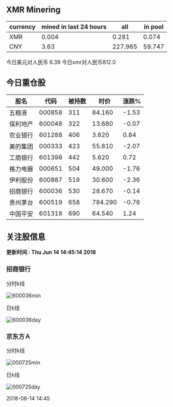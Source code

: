 ## XMR Minering

|currency|mined in last 24 hours|all|in pool|
|---|---|---|---|
|XMR|0.004|0.281|0.074|
|CNY|3.63|227.965|59.747|

今日美元对人民币 6.39	今日xmr对人民币812.0


## 今日重仓股 

|股名|代码|被持数|时价|涨跌%|
|---|---|---|---|---|
|五粮液|000858|311|84.160|-1.53|
|保利地产|600048|322|13.680|-0.07|
|农业银行|601288|406|3.620|0.84|
|美的集团|000333|423|55.810|-2.07|
|工商银行|601398|442|5.620|0.72|
|格力电器|000651|504|49.000|-1.76|
|伊利股份|600887|519|30.600|-2.36|
|招商银行|600036|530|28.670|-0.14|
|贵州茅台|600519|658|784.290|-0.76|
|中国平安|601318|690|64.540|1.24|

## 关注股信息
**更新时间 : Thu Jun 14 14:45:14 2018**
### 招商银行 
分时k线

![600036min](http://image.sinajs.cn/newchart/min/n/sh600036.gif)

日k线

![600036day](http://image.sinajs.cn/newchart/daily/n/sh600036.gif)

### 京东方Ａ 
分时k线

![000725min](http://image.sinajs.cn/newchart/min/n/sz000725.gif)

日k线

![000725day](http://image.sinajs.cn/newchart/daily/n/sz000725.gif)

2018-06-14 14:45